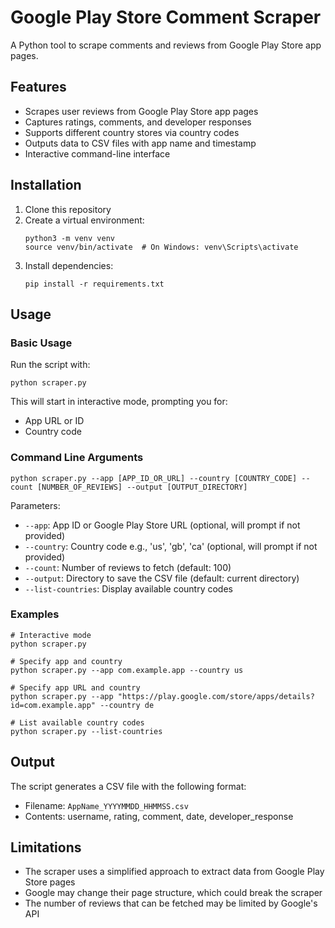 # Google Play Store Comment Scraper

A Python tool to scrape comments and reviews from Google Play Store app pages.

## Features

- Scrapes user reviews from Google Play Store app pages
- Captures ratings, comments, and developer responses
- Supports different country stores via country codes
- Outputs data to CSV files with app name and timestamp
- Interactive command-line interface

## Installation

1. Clone this repository
2. Create a virtual environment:
   ```
   python3 -m venv venv
   source venv/bin/activate  # On Windows: venv\Scripts\activate
   ```
3. Install dependencies:
   ```
   pip install -r requirements.txt
   ```

## Usage

### Basic Usage

Run the script with:

```
python scraper.py
```

This will start in interactive mode, prompting you for:
- App URL or ID
- Country code

### Command Line Arguments

```
python scraper.py --app [APP_ID_OR_URL] --country [COUNTRY_CODE] --count [NUMBER_OF_REVIEWS] --output [OUTPUT_DIRECTORY]
```

Parameters:
- `--app`: App ID or Google Play Store URL (optional, will prompt if not provided)
- `--country`: Country code e.g., 'us', 'gb', 'ca' (optional, will prompt if not provided)
- `--count`: Number of reviews to fetch (default: 100)
- `--output`: Directory to save the CSV file (default: current directory)
- `--list-countries`: Display available country codes

### Examples

```
# Interactive mode
python scraper.py

# Specify app and country
python scraper.py --app com.example.app --country us

# Specify app URL and country
python scraper.py --app "https://play.google.com/store/apps/details?id=com.example.app" --country de

# List available country codes
python scraper.py --list-countries
```

## Output

The script generates a CSV file with the following format:
- Filename: `AppName_YYYYMMDD_HHMMSS.csv`
- Contents: username, rating, comment, date, developer_response

## Limitations

- The scraper uses a simplified approach to extract data from Google Play Store pages
- Google may change their page structure, which could break the scraper
- The number of reviews that can be fetched may be limited by Google's API
